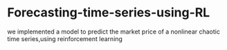 # Forecasting-time-series-using-RL
 we implemented a model to predict the market price of a nonlinear chaotic time series,using reinforcement learning
